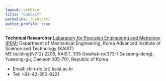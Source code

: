 ```yaml
---
layout: archive
title: "Contact"
permalink: /contact/
author_profile: true
---
```

**Technical Researcher**
[Labaratory for Precision Engineering and Metrology (PEM)](http://pem.kaist.ac.kr/)
Department of Mechanical Engineering, Korea Advanced Institute of Science and Technology (KAIST) <br>
ME building(N7-2) 2206, KAIST, 335 Gwahak-ro(373-1 Guseong-dong), Yuseong-gu, Daejeon 305-701, Republic of Korea <br>


* Email: shin-dc [at] kaist.ac.kr
* Tel: +82-42-350-8221
